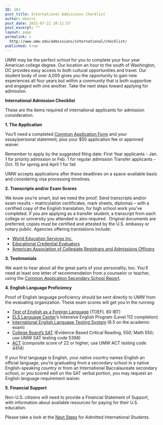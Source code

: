 ```yaml
---
ID: 102
post_title: International Admissions Checklist
author: mkarrs
post_date: 2015-07-22 10:11:57
post_excerpt: ""
layout: page
permalink: >
  http://www.umw.edu/admissions/international/checklist/
published: true
---
```

UMW may be the perfect school for you to complete your four year American college degree. Our location an hour to the south of Washington, DC provides easy access to both cultural opportunities and travel. Our student body of over 4,000 gives you the opportunity to gain new experiences all four years but within a community that is both supportive and engaged with one another. Take the next steps toward applying for admission.

<strong>International Admission Checklist</strong>

These are the items required of international applicants for admission consideration.

<strong>1. The Application</strong>

You’ll need a completed <a href="https://www.commonapp.org/">Common Application Form</a> and your essay/personal statement, plus your $50 application fee or approved waiver.

Remember to apply by the suggested filing date:
First Year applicants - Jan. 1 for priority admission or Feb. 1 for regular admission
Transfer applicants - Oct. 15 for spring and April 1 for fall

UMW accepts applications after these deadlines on a space-available basis and considering visa processing timelines.

<strong>2. Transcripts and/or Exam Scores</strong>

We know you’re smart, but we need the proof. Send transcripts and/or exam results – matriculation certificates, mark sheets, diplomas – with a certified copy of the English translation, for high school work you’ve completed. If you are applying as a transfer student, a transcript from each college or university you attended is also required.  Original documents are preferred; copies must be certified and attested by the U.S. embassy or notary public. Agencies offering translations include:
<ul>
 	<li><a href="http://www.wes.org">World Education Services Inc.</a></li>
 	<li><a href="https://www.ece.org/">Educational Credential Evaluators</a></li>
 	<li><a href="http://www.aacrao.org/">American Association of Collegiate Registrars and Admissions Officers</a></li>
</ul>
<strong>3. Testimonials</strong>

We want to hear about all the great parts of your personality, too. You’ll need at least one letter of recommendation from a counselor or teacher, using the <a href="https://recsupport.commonapp.org/link/portal/33011/33014/ArticleFolder/42/School-Report">Common Application Secondary School Report</a>.

<strong>4. English Language Proficiency</strong>

Proof of English language proficiency should be sent directly to UMW from the evaluating organization. These exam scores will get you in the running:
<ul>
 	<li><a href="https://www.ets.org/toefl">Test of English as a Foreign Language</a> (TOEFL 80 IBT)</li>
 	<li><a href="http://www.els.edu/en">ELS Language Center</a>’s Intensive English Program (Level 112 completion)</li>
 	<li><a href="http://www.ielts.org/">International English Language Testing System</a> (6.5 on the academic exam)</li>
 	<li><a href="https://sat.collegeboard.org/home">College Board’s SAT</a> (Evidence Based Critical Reading, 550; Math 550; use UMW SAT testing code 5398)</li>
 	<li><a href="http://www.actstudent.org/">ACT</a> (composite score of 22 or higher; use UMW ACT testing code 4414)</li>
</ul>
If your first language is English, your native country names English an official language, you’re graduating from a secondary school in a native English-speaking country or from an International Baccalaureate secondary school, or you scored well on the SAT verbal portion, you may request an English language requirement waiver.

<strong>5. Financial Support</strong>

Non-U.S. citizens will need to provide a Financial Statement of Support, with information about available resources for paying for their U.S. education.

Please take a look at the <a href="http://www.umw.edu/admissions/youarein/next-steps/incoming-international-students/">Next Steps</a> for Admitted International Students.